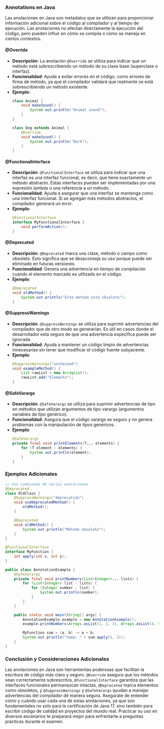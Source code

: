 ### Annotations en Java

Las anotaciones en Java son metadatos que se utilizan para proporcionar información adicional sobre el código al compilador y al tiempo de ejecución. Las anotaciones no afectan directamente la ejecución del código, pero pueden influir en cómo se compila o cómo se maneja en ciertos contextos.

#### **@Override**

- **Descripción**: La anotación `@Override` se utiliza para indicar que un método está sobrescribiendo un método de su clase base (superclase o interfaz).
- **Funcionalidad**: Ayuda a evitar errores en el código, como errores de firma de método, ya que el compilador validará que realmente se está sobrescribiendo un método existente.
- **Ejemplo**:
  ```java
  class Animal {
      void makeSound() {
          System.out.println("Animal sound");
      }
  }

  class Dog extends Animal {
      @Override
      void makeSound() {
          System.out.println("Bark");
      }
  }
  ```

#### **@FunctionalInterface**

- **Descripción**: `@FunctionalInterface` se utiliza para indicar que una interfaz es una interfaz funcional, es decir, que tiene exactamente un método abstracto. Estas interfaces pueden ser implementadas por una expresión lambda o una referencia a un método.
- **Funcionalidad**: Ayuda a asegurar que una interfaz se mantenga como una interfaz funcional. Si se agregan más métodos abstractos, el compilador generará un error.
- **Ejemplo**:
  ```java
  @FunctionalInterface
  interface MyFunctionalInterface {
      void performAction();
  }
  ```

#### **@Deprecated**

- **Descripción**: `@Deprecated` marca una clase, método o campo como obsoleto. Esto significa que se desaconseja su uso porque puede ser eliminado en futuras versiones.
- **Funcionalidad**: Genera una advertencia en tiempo de compilación cuando el elemento marcado es utilizado en el código.
- **Ejemplo**:
  ```java
  @Deprecated
  void oldMethod() {
      System.out.println("Este método está obsoleto");
  }
  ```

#### **@SuppressWarnings**

- **Descripción**: `@SuppressWarnings` se utiliza para suprimir advertencias del compilador que de otro modo se generarían. Es útil en casos donde el desarrollador está seguro de que una advertencia específica puede ser ignorada.
- **Funcionalidad**: Ayuda a mantener un código limpio de advertencias innecesarias sin tener que modificar el código fuente subyacente.
- **Ejemplo**:
  ```java
  @SuppressWarnings("unchecked")
  void exampleMethod() {
      List rawList = new ArrayList();
      rawList.add("Elemento");
  }
  ```

#### **@SafeVarargs**

- **Descripción**: `@SafeVarargs` se utiliza para suprimir advertencias de tipo en métodos que utilizan argumentos de tipo varargs (argumentos variables de tipo genérico).
- **Funcionalidad**: Asegura que el código varargs es seguro y no genera problemas con la manipulación de tipos genéricos.
- **Ejemplo**:
  ```java
  @SafeVarargs
  private final void printElements(T... elements) {
      for (T element : elements) {
          System.out.println(element);
      }
  }
  ```

### **Ejemplos Adicionales**

```java
// Uso combinado de varias anotaciones
@Deprecated
class OldClass {
    @SuppressWarnings("deprecation")
    void useDeprecatedMethod() {
        oldMethod();
    }

    @Deprecated
    void oldMethod() {
        System.out.println("Método obsoleto");
    }
}

@FunctionalInterface
interface MyFunction {
    int apply(int x, int y);
}

public class AnnotationExample {
    @SafeVarargs
    private final void printNumbers(List<Integer>... lists) {
        for (List<Integer> list : lists) {
            for (Integer number : list) {
                System.out.println(number);
            }
        }
    }

    public static void main(String[] args) {
        AnnotationExample example = new AnnotationExample();
        example.printNumbers(Arrays.asList(1, 2, 3), Arrays.asList(4, 5, 6));

        MyFunction sum = (a, b) -> a + b;
        System.out.println("Suma: " + sum.apply(5, 3));
    }
}
```

### **Conclusión y Consideraciones Adicionales**

Las anotaciones en Java son herramientas poderosas que facilitan la escritura de código más claro y seguro. `@Override` asegura que los métodos sean correctamente sobrescritos, `@FunctionalInterface` garantiza que las interfaces funcionales permanezcan intactas, `@Deprecated` marca elementos como obsoletos, y `@SuppressWarnings` y `@SafeVarargs` ayudan a manejar advertencias del compilador de manera segura. Asegúrate de entender cómo y cuándo usar cada una de estas anotaciones, ya que son fundamentales no solo para la certificación de Java 17, sino también para escribir código de calidad en proyectos del mundo real. Practicar su uso en diversos escenarios te preparará mejor para enfrentarte a preguntas prácticas durante el examen.